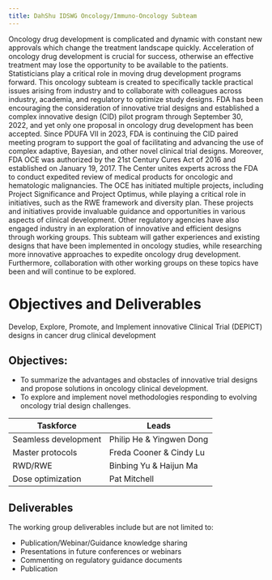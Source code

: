 ```yaml
---
title: DahShu IDSWG Oncology/Immuno-Oncology Subteam
---
```


Oncology drug development is complicated and dynamic with constant new approvals which change the treatment landscape quickly.  Acceleration of oncology drug development is crucial for success, otherwise an effective treatment may lose the opportunity to be available to the patients.  Statisticians play a critical role in moving drug development programs forward.  This oncology subteam is created to specifically tackle practical issues arising from industry and to collaborate with colleagues across industry, academia, and regulatory to optimize study designs.  FDA has been encouraging the consideration of innovative trial designs and established a complex innovative design (CID) pilot program through September 30, 2022, and yet only one proposal in oncology drug development has been accepted.  Since PDUFA VII in 2023, FDA is continuing the CID paired meeting program to support the goal of facilitating and advancing the use of complex adaptive, Bayesian, and other novel clinical trial designs.  Moreover, FDA OCE was authorized by the 21st Century Cures Act of 2016 and established on January 19, 2017.  The Center unites experts across the FDA to conduct expedited review of medical products for oncologic and hematologic malignancies.  The OCE has initiated multiple projects, including Project Significance and Project Optimus, while playing a critical role in initiatives, such as the RWE framework and diversity plan.  These projects and initiatives provide invaluable guidance and opportunities in various aspects of clinical development.  Other regulatory agencies have also engaged industry in an exploration of innovative and efficient designs through working groups.  This subteam will gather experiences and existing designs that have been implemented in oncology studies, while researching more innovative approaches to expedite oncology drug development.  Furthermore, collaboration with other working groups on these topics have been and will continue to be explored.

# Objectives and Deliverables
Develop, Explore, Promote, and Implement innovative Clinical Trial (DEPICT) designs in cancer drug clinical development

## Objectives:
- To summarize the advantages and obstacles of innovative trial designs and propose solutions in oncology clinical development.
- To explore and implement novel methodologies responding to evolving oncology trial design challenges.

  
|     Taskforce                 |     Leads                      |
|-------------------------------|--------------------------------|
|     Seamless development      |     Philip He & Yingwen Dong   |
|     Master protocols          |     Freda Cooner & Cindy Lu    |
|     RWD/RWE                   |     Binbing Yu & Haijun Ma     |
|     Dose optimization         |     Pat Mitchell               |


 
## Deliverables
The working group deliverables include but are not limited to:
-   Publication/Webinar/Guidance knowledge sharing
-   Presentations in future conferences or webinars   
-   Commenting on regulatory guidance documents
-   Publication
